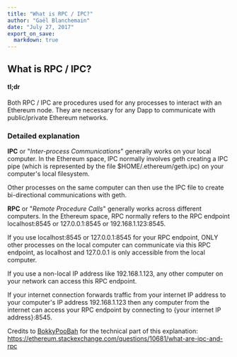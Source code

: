```yaml
---
title: "What is RPC / IPC?"
author: "Gaël Blanchemain"
date: "July 27, 2017"
export_on_save:
  markdown: true
---
```

##  What is RPC / IPC?

####  tl;dr
Both RPC / IPC are procedures used for any processes to interact with an Ethereum node. 
They are necessary for any Dapp to communicate with public/private Ethereum networks.

###  Detailed explanation
**IPC** or "_Inter-process Communications_" generally works on your local computer. In the Ethereum space, IPC normally involves geth creating a IPC pipe (which is represented by the file $HOME/.ethereum/geth.ipc) on your computer's local filesystem.

Other processes on the same computer can then use the IPC file to create bi-directional communications with geth.

**RPC** or "_Remote Procedure Calls_" generally works across different computers. In the Ethereum space, RPC normally refers to the RPC endpoint localhost:8545 or 127.0.0.1:8545 or 192.168.1.123:8545.

If you use localhost:8545 or 127.0.0.1:8545 for your RPC endpoint, ONLY other processes on the local computer can communicate via this RPC endpoint, as localhost and 127.0.0.1 is only accessible from the local computer.

If you use a non-local IP address like 192.168.1.123, any other computer on your network can access this RPC endpoint.

If your internet connection forwards traffic from your internet IP address to your computer's IP address 192.168.1.123 then any computer from the internet can access your RPC endpoint by connecting to {your internet IP address}:8545.

Credits  to [BokkyPooBah](https://ethereum.stackexchange.com/users/1268/bokkypoobah) for the technical part of this explanation: https://ethereum.stackexchange.com/questions/10681/what-are-ipc-and-rpc